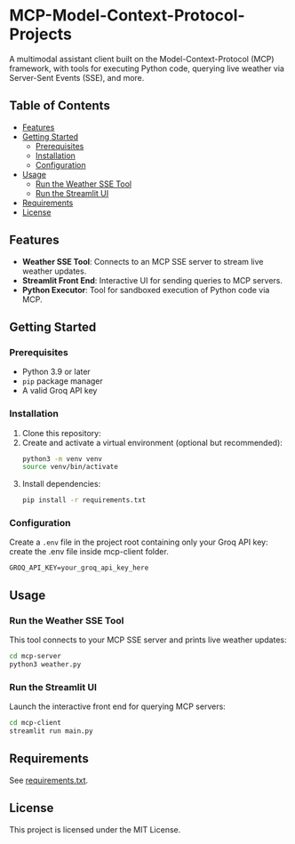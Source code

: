# MCP-Model-Context-Protocol-Projects

A multimodal assistant client built on the Model-Context-Protocol (MCP) framework, with tools for executing Python code, querying live weather via Server-Sent Events (SSE), and more.

## Table of Contents

- [Features](#features)
- [Getting Started](#getting-started)
  - [Prerequisites](#prerequisites)
  - [Installation](#installation)
  - [Configuration](#configuration)
- [Usage](#usage)
  - [Run the Weather SSE Tool](#run-the-weather-sse-tool)
  - [Run the Streamlit UI](#run-the-streamlit-ui)
- [Requirements](#requirements)
- [License](#license)

## Features

- **Weather SSE Tool**: Connects to an MCP SSE server to stream live weather updates.
- **Streamlit Front End**: Interactive UI for sending queries to MCP servers.
- **Python Executor**: Tool for sandboxed execution of Python code via MCP.

## Getting Started

### Prerequisites

- Python 3.9 or later
- `pip` package manager
- A valid Groq API key

### Installation

1. Clone this repository:
3. Create and activate a virtual environment (optional but recommended):
   ```bash
   python3 -m venv venv
   source venv/bin/activate
   ```
4. Install dependencies:
   ```bash
   pip install -r requirements.txt
   ```

### Configuration

Create a `.env` file in the project root containing only your Groq API key:
create the .env file inside mcp-client folder.
```dotenv
GROQ_API_KEY=your_groq_api_key_here
```

## Usage

### Run the Weather SSE Tool

This tool connects to your MCP SSE server and prints live weather updates:
```bash
cd mcp-server
python3 weather.py
```

### Run the Streamlit UI

Launch the interactive front end for querying MCP servers:
```bash
cd mcp-client
streamlit run main.py
```

## Requirements

See [requirements.txt](requirements.txt).

## License

This project is licensed under the MIT License.

